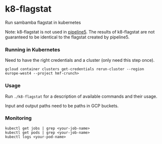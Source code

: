 # k8-flagstat
Run sambamba flagstat in kubernetes

Note: k8-flagstat is not used in [pipeline5](https://github.com/hartwigmedical/pipeline5).
The results of k8-flagstat are not guaranteed to be identical to the flagstat created by pipeline5.

### Running in Kubernetes

Need to have the right credentials and a cluster (only need this step once).
```shell script
gcloud container clusters get-credentials rerun-cluster --region europe-west4 --project hmf-crunch>
```

### Usage
Run `./k8-flagstat` for a description of available commands and their usage.

Input and output paths need to be paths in GCP buckets.

### Monitoring
```shell script
kubectl get jobs | grep <your-job-name>
kubectl get pods | grep <your-job-name>
kubectl logs <your-pod-name>
```